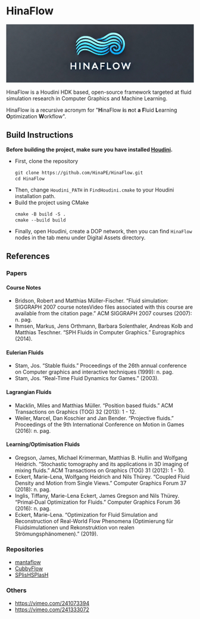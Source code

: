 # HinaFlow

![HinaFlow logo](logo.png)

HinaFlow is a Houdini HDK based, open-source framework targeted at fluid simulation research in Computer Graphics and Machine Learning.

HinaFlow is a recursive acronym for "**H**inaFlow **i**s **n**ot **a** **F**luid **L**earning **O**ptimization **W**orkflow".

## Build Instructions

**Before building the project, make sure you have installed [Houdini](https://www.sidefx.com/).**

- First, clone the repository
    ```shell
    git clone https://github.com/HinaPE/HinaFlow.git
    cd HinaFlow
    ```
- Then, change `Houdini_PATH` in `FindHoudini.cmake` to your Houdini installation path.
- Build the project using CMake
    ```shell
    cmake -B build -S .
    cmake --build build
    ```
- Finally, open Houdini, create a DOP network, then you can find `HinaFlow` nodes in the tab menu under Digital Assets directory.

## References

### Papers

#### Course Notes

- Bridson, Robert and Matthias Müller-Fischer. “Fluid simulation: SIGGRAPH 2007 course notesVideo files associated with this course are available from the citation page.” ACM SIGGRAPH 2007 courses (2007): n. pag.
- Ihmsen, Markus, Jens Orthmann, Barbara Solenthaler, Andreas Kolb and Matthias Teschner. “SPH Fluids in Computer Graphics.” Eurographics (2014).

#### Eulerian Fluids

- Stam, Jos. “Stable fluids.” Proceedings of the 26th annual conference on Computer graphics and interactive techniques (1999): n. pag.
- Stam, Jos. “Real-Time Fluid Dynamics for Games.” (2003).

#### Lagrangian Fluids

- Macklin, Miles and Matthias Müller. “Position based fluids.” ACM Transactions on Graphics (TOG) 32 (2013): 1 - 12.
- Weiler, Marcel, Dan Koschier and Jan Bender. “Projective fluids.” Proceedings of the 9th International Conference on Motion in Games (2016): n. pag.

#### Learning/Optimisation Fluids
- Gregson, James, Michael Krimerman, Matthias B. Hullin and Wolfgang Heidrich. “Stochastic tomography and its applications in 3D imaging of mixing fluids.” ACM Transactions on Graphics (TOG) 31 (2012): 1 - 10.
- Eckert, Marie-Lena, Wolfgang Heidrich and Nils Thürey. “Coupled Fluid Density and Motion from Single Views.” Computer Graphics Forum 37 (2018): n. pag.
- Inglis, Tiffany, Marie-Lena Eckert, James Gregson and Nils Thürey. “Primal‐Dual Optimization for Fluids.” Computer Graphics Forum 36 (2016): n. pag.
- Eckert, Marie-Lena. “Optimization for Fluid Simulation and Reconstruction of Real-World Flow Phenomena (Optimierung für Fluidsimulationen und Rekonstruktion von realen Strömungsphänomenen).” (2019).

### Repositories

- [mantaflow](https://github.com/tum-pbs/mantaflow.git)
- [CubbyFlow](https://github.com/CubbyFlow/CubbyFlow.git)
- [SPlisHSPlasH](https://github.com/InteractiveComputerGraphics/SPlisHSPlasH.git)

### Others
- https://vimeo.com/241073394
- https://vimeo.com/241333072